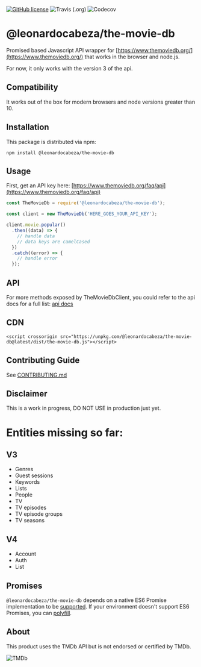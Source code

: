 
[![GitHub license](https://img.shields.io/github/license/leocabeza/the-movie-db.svg?style=popout)](https://github.com/leocabeza/the-movie-db/blob/master/LICENSE)
![Travis (.org)](https://img.shields.io/travis/leocabeza/the-movie-db.svg?style=popout)
![Codecov](https://img.shields.io/codecov/c/github/leocabeza/the-movie-db.svg?style=popout)

# @leonardocabeza/the-movie-db

Promised based Javascript API wrapper for [https://www.themoviedb.org/](https://www.themoviedb.org/) that works in the browser and node.js.

For now, it only works with the version 3 of the api.

## Compatibility

It works out of the box for modern browsers and node versions greater than 10.

## Installation

This package is distributed via npm:

```
npm install @leonardocabeza/the-movie-db
```

## Usage

First, get an API key here: [https://www.themoviedb.org/faq/api](https://www.themoviedb.org/faq/api)

```javascript
const TheMovieDb = require('@leonardocabeza/the-movie-db');

const client = new TheMovieDb('HERE_GOES_YOUR_API_KEY');

client.movie.popular()
  .then((data) => {
    // handle data
    // data keys are camelCased
  })
  .catch((error) => {
    // handle error
  });
```

## API

For more methods exposed by TheMovieDbClient, you could refer to the api docs for a full list: [api docs](docs/v3-api.md)

## CDN

`<script crossorigin src="https://unpkg.com/@leonardocabeza/the-movie-db@latest/dist/the-movie-db.js"></script>`

## Contributing Guide

See [CONTRIBUTING.md](CONTRIBUTING.md)

## Disclaimer

This is a work in progress, DO NOT USE in production just yet.

# Entities missing so far:

## V3
* Genres
* Guest sessions
* Keywords
* Lists
* People
* TV
* TV episodes
* TV episode groups
* TV seasons

## V4
* Account
* Auth
* List

## Promises

`@leonardocabeza/the-movie-db` depends on a native ES6 Promise implementation to be [supported](http://caniuse.com/promises).
If your environment doesn't support ES6 Promises, you can [polyfill](https://github.com/jakearchibald/es6-promise).

## About

This product uses the TMDb API but is not endorsed or certified by TMDb.

![TMDb](https://www.themoviedb.org/assets/1/v4/logos/powered-by-rectangle-blue-61ce76f69ce1e4f68a6031d975df16cc184d5f04fa7f9f58ae6412646f2481c1.svg)
